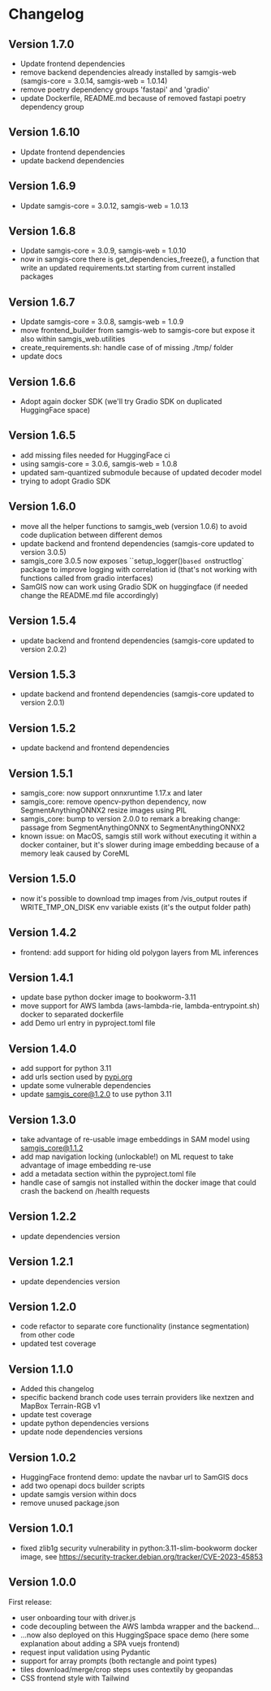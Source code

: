 # Changelog

## Version 1.7.0

- Update frontend dependencies
- remove backend dependencies already installed by samgis-web (samgis-core = 3.0.14, samgis-web = 1.0.14)
- remove poetry dependency groups 'fastapi' and 'gradio'
- update Dockerfile, README.md because of removed fastapi poetry dependency group

## Version 1.6.10

- Update frontend dependencies
- update backend dependencies

## Version 1.6.9

- Update samgis-core = 3.0.12, samgis-web = 1.0.13

## Version 1.6.8

- Update samgis-core = 3.0.9, samgis-web = 1.0.10
- now in samgis-core there is get_dependencies_freeze(), a function that write an updated requirements.txt starting 
  from current installed packages

## Version 1.6.7

- Update samgis-core = 3.0.8, samgis-web = 1.0.9
- move frontend_builder from samgis-web to samgis-core but expose it also within samgis_web.utilities
- create_requirements.sh: handle case of of missing ./tmp/ folder
- update docs

## Version 1.6.6

- Adopt again docker SDK (we'll try Gradio SDK on duplicated HuggingFace space)

## Version 1.6.5

- add missing files needed for HuggingFace ci
- using samgis-core = 3.0.6, samgis-web = 1.0.8
- updated sam-quantized submodule because of updated decoder model
- trying to adopt Gradio SDK

## Version 1.6.0

- move all the helper functions to samgis_web (version 1.0.6) to avoid code duplication between different demos
- update backend and frontend dependencies (samgis-core updated to version 3.0.5)
- samgis_core 3.0.5 now exposes ``setup_logger()` based on `structlog` package to improve logging with correlation id
  (that's not working with functions called from gradio interfaces)
- SamGIS now can work using Gradio SDK on huggingface (if needed change the README.md file accordingly)

## Version 1.5.4

- update backend and frontend dependencies (samgis-core updated to version 2.0.2)

## Version 1.5.3

- update backend and frontend dependencies (samgis-core updated to version 2.0.1)

## Version 1.5.2

- update backend and frontend dependencies

## Version 1.5.1

- samgis_core: now support onnxruntime 1.17.x and later
- samgis_core: remove opencv-python dependency, now SegmentAnythingONNX2 resize images using PIL
- samgis_core: bump to version 2.0.0 to remark a breaking change: passage from SegmentAnythingONNX to SegmentAnythingONNX2
- known issue: on MacOS, samgis still work without executing it within a docker container, but it's slower during image embedding because of a memory leak caused by CoreML

## Version 1.5.0

- now it's possible to download tmp images from /vis_output routes if WRITE_TMP_ON_DISK env variable exists (it's the output folder path)

## Version 1.4.2

- frontend: add support for hiding old polygon layers from ML inferences

## Version 1.4.1

- update base python docker image to bookworm-3.11
- move support for AWS lambda (aws-lambda-rie, lambda-entrypoint.sh) docker to separated dockerfile
- add Demo url entry in pyproject.toml file

## Version 1.4.0

- add support for python 3.11
- add urls section used by [pypi.org](https://pypi.org/)
- update some vulnerable dependencies
- update samgis_core@1.2.0 to use python 3.11

## Version 1.3.0

- take advantage of re-usable image embeddings in SAM model using samgis_core@1.1.2
- add map navigation locking (unlockable!) on ML request to take advantage of image embedding re-use
- add a metadata section within the pyproject.toml file
- handle case of samgis not installed within the docker image that could crash the backend on /health requests

## Version 1.2.2

- update dependencies version

## Version 1.2.1

- update dependencies version

## Version 1.2.0

- code refactor to separate core functionality (instance segmentation) from other code
- updated test coverage

## Version 1.1.0

- Added this changelog
- specific backend branch code uses terrain providers like nextzen and MapBox Terrain-RGB v1
- update test coverage
- update python dependencies versions
- update node dependencies versions

## Version 1.0.2

- HuggingFace frontend demo: update the navbar url to SamGIS docs
- add two openapi docs builder scripts
- update samgis version within docs
- remove unused package.json

## Version 1.0.1

- fixed zlib1g security vulnerability in python:3.11-slim-bookworm docker image, see <https://security-tracker.debian.org/tracker/CVE-2023-45853>

## Version 1.0.0

First release:

- user onboarding tour with driver.js
- code decoupling between the AWS lambda wrapper and the backend...
- ...now also deployed on this HuggingSpace space demo (here some explanation about adding a SPA vuejs frontend)
- request input validation using Pydantic
- support for array prompts (both rectangle and point types)
- tiles download/merge/crop steps uses contextily by geopandas
- CSS frontend style with Tailwind
